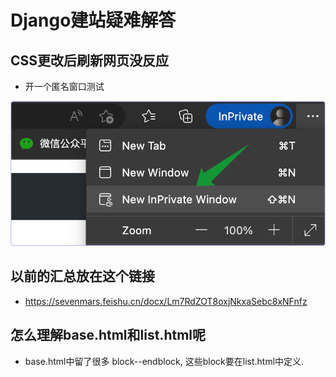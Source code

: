 # Django建站疑难解答

## CSS更改后刷新网页没反应
* 开一个匿名窗口测试

![](20230317122321.png)

## 以前的汇总放在这个链接
* https://sevenmars.feishu.cn/docx/Lm7RdZOT8oxjNkxaSebc8xNFnfz

## 怎么理解base.html和list.html呢
* base.html中留了很多 block--endblock, 这些block要在list.html中定义.

